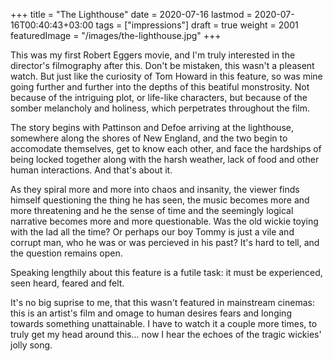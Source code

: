 +++
title = "The Lighthouse"
date = 2020-07-16
lastmod = 2020-07-16T00:40:43+03:00
tags = ["impressions"]
draft = true
weight = 2001
featuredImage = "/images/the-lighthouse.jpg"
+++

This was my first Robert Eggers movie, and I'm truly interested in the
director's filmography after this.
Don't be mistaken, this wasn't a pleasent watch. But just like the curiosity of
Tom Howard in this feature, so was mine going further and further into the
depths of this beatiful monstrosity. Not because of the intriguing plot, or
life-like characters, but because of the somber melancholy and holiness, which
perpetrates throughout the film.

The story begins with Pattinson and Defoe arriving at the lighthouse, somewhere
along the shores of New England, and the two begin to accomodate themselves, get
to know each other, and face the hardships of being locked together along with
the harsh weather, lack of food and other human interactions. And that's about
it.

As they spiral more and more into chaos and insanity, the viewer finds himself questioning
the thing he has seen, the music becomes more and more threatening and he the
sense of time and the seemingly logical narrative becomes more and more questionable.
Was the old wickie toying with the lad all the time? Or perhaps our boy Tommy is
just a vile and corrupt man, who he was or was percieved in his past? It's hard
to tell, and the question remains open.

Speaking lengthily about this feature is a futile task: it must be experienced,
seen heard, feared and felt.

It's no big suprise to me, that this wasn't featured in mainstream cinemas: this
is an artist's film and omage to human desires fears and longing towards
something unattainable. I have to watch it a couple more times, to truly get my
head around this... now I hear the echoes of the tragic wickies' jolly song.
